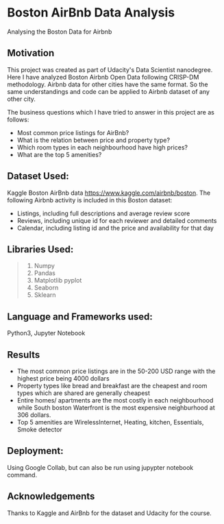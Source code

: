 # Boston AirBnb Data Analysis
Analysing the Boston Data for Airbnb

## Motivation
This project was created as part of Udacity's Data Scientist nanodegree. Here I have analyzed Boston Airbnb Open Data following CRISP-DM methodology. Airbnb data for other cities have the same format. So the same understandings and code can be applied to Airbnb dataset of any other city.

The business questions which I have tried to answer in this project are as follows:
- Most common price listings for AirBnb?
- What is the relation between price and property type?
- Which room types in each neighbourhood have high prices?
- What are the top 5 amenities?

## Dataset Used:
Kaggle Boston AirBnb data https://www.kaggle.com/airbnb/boston.
The following Airbnb activity is included in this Boston dataset:

- Listings, including full descriptions and average review score
- Reviews, including unique id for each reviewer and detailed comments
- Calendar, including listing id and the price and availability for that day

## Libraries Used:
> 1. Numpy 
> 2. Pandas 
> 3. Matplotlib pyplot
> 4. Seaborn
> 5. Sklearn

## Language and Frameworks used:
Python3, Jupyter Notebook

## Results
- The most common price listings are in the 50-200 USD range with the highest price being 4000 dollars
- Property types like bread and breakfast are the cheapest and room types which are shared are generally cheapest
- Entire homes/ apartments are the most costly in each neighbourhood while South boston Waterfront is the most expensive neighburhood at 306 dollars.
- Top 5 amenities are WirelessInternet, Heating, kitchen, Essentials, Smoke detector

## Deployment:
Using Google Collab, but can also be run using jupypter notebook command.

## Acknowledgements
Thanks to Kaggle and  AirBnb for the dataset and Udacity for the course.
